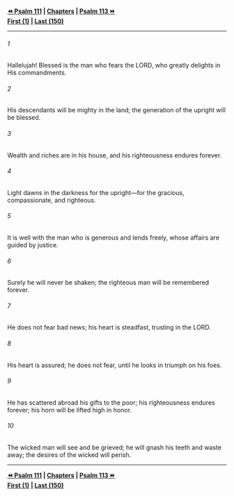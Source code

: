   
**[⏪ Psalm 111](./Psalm%20111.md) | [Chapters](./_index.md) | [Psalm 113 ⏩](./Psalm%20113.md)**  
**[First (1)](./Psalm%201.md) | [Last (150)](./Psalm%20150.md)**  
  
---  
  
###### 1  
Hallelujah! Blessed is the man who fears the LORD, who greatly delights in His commandments.  
  
###### 2  
His descendants will be mighty in the land; the generation of the upright will be blessed.  
  
###### 3  
Wealth and riches are in his house, and his righteousness endures forever.  
  
###### 4  
Light dawns in the darkness for the upright—for the gracious, compassionate, and righteous.  
  
###### 5  
It is well with the man who is generous and lends freely, whose affairs are guided by justice.  
  
###### 6  
Surely he will never be shaken; the righteous man will be remembered forever.  
  
###### 7  
He does not fear bad news; his heart is steadfast, trusting in the LORD.  
  
###### 8  
His heart is assured; he does not fear, until he looks in triumph on his foes.  
  
###### 9  
He has scattered abroad his gifts to the poor; his righteousness endures forever; his horn will be lifted high in honor.  
  
###### 10  
The wicked man will see and be grieved; he will gnash his teeth and waste away; the desires of the wicked will perish.  
  
  
---  
  
**[⏪ Psalm 111](./Psalm%20111.md) | [Chapters](./_index.md) | [Psalm 113 ⏩](./Psalm%20113.md)**  
**[First (1)](./Psalm%201.md) | [Last (150)](./Psalm%20150.md)**  
  
